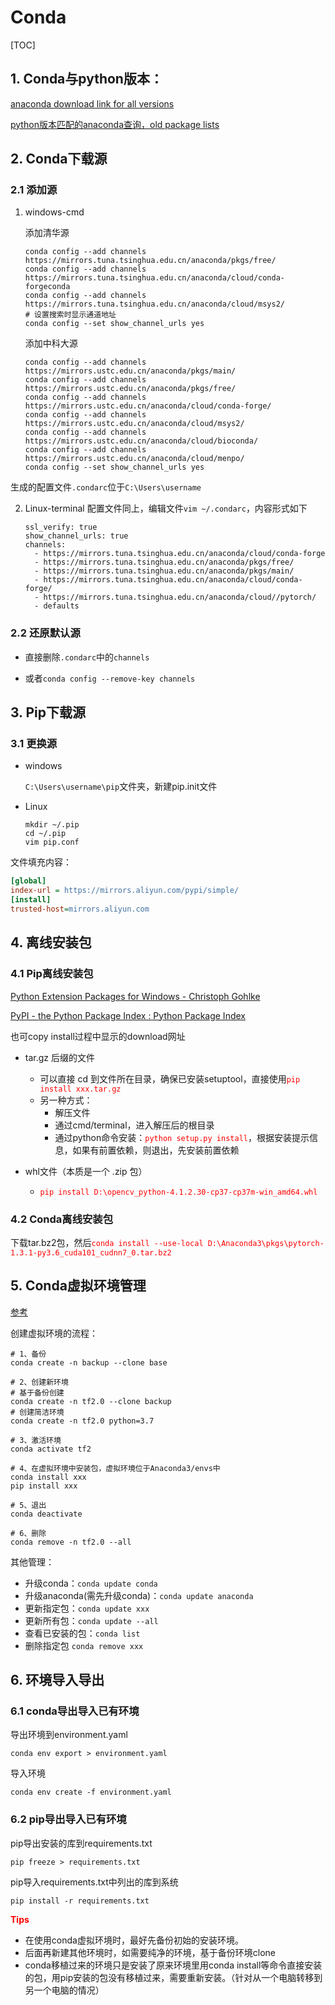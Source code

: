 # Conda

[TOC]

## 1. Conda与python版本：

[anaconda download link for all versions](https://repo.continuum.io/archive/)

[python版本匹配的anaconda查询，old package lists](https://docs.anaconda.com/anaconda/packages/oldpkglists/)



## 2. Conda下载源

### 2.1 添加源

1. windows-cmd

   添加清华源

   ```shell
   conda config --add channels https://mirrors.tuna.tsinghua.edu.cn/anaconda/pkgs/free/
   conda config --add channels https://mirrors.tuna.tsinghua.edu.cn/anaconda/cloud/conda-forgeconda 
   conda config --add channels https://mirrors.tuna.tsinghua.edu.cn/anaconda/cloud/msys2/
   # 设置搜索时显示通道地址
   conda config --set show_channel_urls yes
   ```
   
   添加中科大源
   ```shell
   conda config --add channels https://mirrors.ustc.edu.cn/anaconda/pkgs/main/
   conda config --add channels https://mirrors.ustc.edu.cn/anaconda/pkgs/free/
   conda config --add channels https://mirrors.ustc.edu.cn/anaconda/cloud/conda-forge/
   conda config --add channels https://mirrors.ustc.edu.cn/anaconda/cloud/msys2/
   conda config --add channels https://mirrors.ustc.edu.cn/anaconda/cloud/bioconda/
   conda config --add channels https://mirrors.ustc.edu.cn/anaconda/cloud/menpo/
   conda config --set show_channel_urls yes
   ```

​       生成的配置文件`.condarc`位于`C:\Users\username`

2. Linux-terminal
   配置文件同上，编辑文件`vim ~/.condarc`，内容形式如下

   ```
   ssl_verify: true
   show_channel_urls: true
   channels:
     - https://mirrors.tuna.tsinghua.edu.cn/anaconda/cloud/conda-forge
     - https://mirrors.tuna.tsinghua.edu.cn/anaconda/pkgs/free/
     - https://mirrors.tuna.tsinghua.edu.cn/anaconda/pkgs/main/
     - https://mirrors.tuna.tsinghua.edu.cn/anaconda/cloud/conda-forge/
     - https://mirrors.tuna.tsinghua.edu.cn/anaconda/cloud//pytorch/
     - defaults
   ```

   


### 2.2 还原默认源

- 直接删除`.condarc`中的`channels`

- 或者`conda config --remove-key channels`

  

## 3. Pip下载源

### 3.1 更换源

- windows

  `C:\Users\username\pip`文件夹，新建pip.init文件

- Linux

  ```
  mkdir ~/.pip
  cd ~/.pip
  vim pip.conf
  ```

文件填充内容：

```ini
[global]
index-url = https://mirrors.aliyun.com/pypi/simple/
[install]
trusted-host=mirrors.aliyun.com
```



## 4. 离线安装包

### 4.1 Pip离线安装包

[Python Extension Packages for Windows - Christoph Gohlke](http://www.lfd.uci.edu/~gohlke/pythonlibs/#pil)

[PyPI - the Python Package Index : Python Package Index](https://pypi.python.org/pypi)

也可copy install过程中显示的download网址

- tar.gz 后缀的文件

  - 可以直接 cd 到文件所在目录，确保已安装setuptool，直接使用<font color='red'>`pip install xxx.tar.gz`</font>
  - 另一种方式：
     - 解压文件
     - 通过cmd/terminal，进入解压后的根目录
     - 通过python命令安装：<font color='red'>`python setup.py install`</font>，根据安装提示信息，如果有前置依赖，则退出，先安装前置依赖

- whl文件（本质是一个 .zip 包）
  
  - <font color='red'>`pip install D:\opencv_python-4.1.2.30-cp37-cp37m-win_amd64.whl `</font>

### 4.2 Conda离线安装包

下载tar.bz2包，然后<font color='red'>`conda install --use-local D:\Anaconda3\pkgs\pytorch-1.3.1-py3.6_cuda101_cudnn7_0.tar.bz2`</font>



## 5. Conda虚拟环境管理

[参考](https://www.cnblogs.com/moodlxs/p/11509692.html)

创建虚拟环境的流程：

```shell
# 1、备份
conda create -n backup --clone base

# 2、创建新环境
# 基于备份创建
conda create -n tf2.0 --clone backup
# 创建简洁环境
conda create -n tf2.0 python=3.7

# 3、激活环境
conda activate tf2

# 4、在虚拟环境中安装包，虚拟环境位于Anaconda3/envs中
conda install xxx
pip install xxx

# 5、退出
conda deactivate

# 6、删除
conda remove -n tf2.0 --all
```

其他管理：

- 升级conda：`conda update conda`
- 升级anaconda(需先升级conda)：`conda update anaconda`
- 更新指定包：`conda update xxx`
- 更新所有包：`conda update --all`
- 查看已安装的包：`conda list`
- 删除指定包 `conda remove xxx`



## 6. 环境导入导出

### 6.1 conda导出导入已有环境

导出环境到environment.yaml

```
conda env export > environment.yaml
```

导入环境

```
conda env create -f environment.yaml 
```



### 6.2 pip导出导入已有环境

pip导出安装的库到requirements.txt

```
pip freeze > requirements.txt
```

pip导入requirements.txt中列出的库到系统

```
pip install -r requirements.txt
```



**<font color='red'>Tips</font>**

- 在使用conda虚拟环境时，最好先备份初始的安装环境。
- 后面再新建其他环境时，如需要纯净的环境，基于备份环境clone
- conda移植过来的环境只是安装了原来环境里用conda install等命令直接安装的包，用pip安装的包没有移植过来，需要重新安装。（针对从一个电脑转移到另一个电脑的情况）